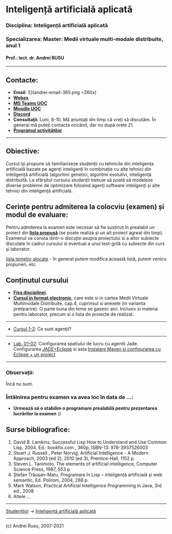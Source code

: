 # Inteligență artificială aplicată

### **Disciplina**: Inteligență artificială aplicată

### **Specializarea**: Master: Medii virtuale multi-modale distribuite, anul 1

#### Prof.: lect. dr. Andrei RUSU

---
## Contacte:

- **Email**: ![](andrei-email-365.png =260x)
- [**Webex**](https://meetingsemea5.webex.com/meet/andrei.rusu)
- [**MS Teams UOC**](https://teams.microsoft.com/)
- [**Moodle UOC**](https://moodle.univ-ovidius.ro/)
- [**Discord**](https://discord.gg/38DE42843T)
- **Consultații**: Luni, 8-10. Mă anunțați din timp că vreți să discutăm. În general mă puteți contacta oricând, dar nu după orele 21. 
- [__Programul activităților__](./A.Rusu-2021-sem-1.png)

---

## Obiective:

Cursul își propune să familiarizeze studenții cu tehnicile din inteligența artificială bazate pe agenți inteligenți în combinație cu alte tehnici din inteligență artificială (algoritmi genetici, algoritmi evolutivi, inteligență distribuită. La sfârșitul cursului studenții trebuie să poată să modeleze diverse probleme de optimizare folosind agenți software inteligenți și alte tehnici din inteligență artificială. 

## Cerințe pentru admiterea la colocviu (examen) și modul de evaluare:

Pentru admiterea la examen este necesar să fie susținut în prealabil un proiect din [**lista propusă**](https://yadi.sk/d/sGli7FdmpBudwA) (se poate realiza și un alt proiect agreat din timp). Examenul va consta dintr-o discuție asupra proiectului si a altor subiecte discutate în cadrul cursului si eventual a unui test-grilă cu subiecte din curs și laborator. 

[lista temelor alocate](https://yadi.sk/d/2eakYdAskYMuVA) - în general putem modifica această listă, putem venicu propuneri, etc.

## Conținutul cursului

- **[Fișa disciplinei](https://yadi.sk/d/vdUJx5q9wrXnL)**.
- **[Cursul in format electronic](https://yadi.sk/d/_FiWgZUgySYZD)**, care este si in cartea Medii Virtuale Multimodale Distribuite, cap.4, cuprinsul si anexele (in varianta pretiparire). O parte buna din teme se gasesc aici. Inclusiv si materia pentru laborator, precum si o lista de proiecte de realizat.

***

- [Cursul 1-2](https://yadi.sk/d/pI1cARjowrY7B): Ce sunt agenții?
<!--
- [Cursul 3-4](https://yadi.sk/d/l1MFjFtmzVXgZ): Ce sunt algoritmii genetici? 
- [Cursul 5-6](https://yadi.sk/d/ce5mhHO8zVY8s): Cum functioneaza algoritmii genetici?
- [Cursul 7-8-9](https://yadi.sk/d/fy2DLu3VzVYNu): Metode euristice pentru rezolvarea problemelor de transport.
- [Cursul 9-10](https://yadi.sk/d/0b1Xq0jkzVYaV): Cum putem aborda problemele de optimizare cu restrictii arbitrare? 
- [Cursul 11-12](https://yadi.sk/d/qgwpj9WPzVeQi): Ce comportamente pot avea agentii?
- [Cursul 13-14](https://yadi.sk/d/iF1uFsvnzVev3): Cum comunica agentii intre ei?

 
* [Cursul 1-2](https://yadi.sk/d/pI1cARjowrY7B): Ce sunt agenții?
* [Cursul 3-4](https://yadi.sk/d/l1MFjFtmzVXgZ): Ce sunt algoritmii genetici? 
* [Cursul 5-6](https://yadi.sk/d/ce5mhHO8zVY8s): Cum functioneaza algoritmii genetici?
* [Cursul 7-8](https://yadi.sk/d/fy2DLu3VzVYNu): Metode euristice pentru rezolvarea problemelor de transport.
* [Cursul 9-10](https://yadi.sk/d/0b1Xq0jkzVYaV): Cum putem aborda problemele de optimizare cu restrictii arbitrare?
* [Cursul 11-12](https://yadi.sk/d/qgwpj9WPzVeQi): Ce comportamente pot avea agentii?
* [Cursul 13-14](https://yadi.sk/d/iF1uFsvnzVev3): Cum comunica agentii intre ei?
-->

***

* [Lab. 01-02](https://yadi.sk/d/1dERVMo1wrZ8q): Configurarea spatiului de lucru cu agentii Jade. Configurarea [JADE+Eclipse](https://yadi.sk/i/AUrB5ZnAZXDxRg) si asta [Instalare Maven si configurarea cu Eclipse + un proiect](https://yadi.sk/i/Phkmo1bVfndK-Q)
<!--
* [Lab. 02-03](https://yadi.sk/d/h0BbH-wJuT6q8A): Exemple simple de agenti
* [Lab. 03-04](https://yadi.sk/d/Pdqvcg-LzVedX): Cum putem automatiza lucrul cu agentii din linia de comanda?
* [Lab. 05-06-07-08](https://yadi.sk/d/WjAQHX-CzVfDm): Comportamentele + comunicarea agentilor.
<!--
* [Lab. 01-02](https://yadi.sk/d/1dERVMo1wrZ8q): Configurarea spatiului de lucru cu agentii Jade. Configurarea [JADE+Eclipse](https://yadi.sk/i/AUrB5ZnAZXDxRg) si asta [Instalare Maven si configurarea cu Eclipse + un proiect](https://yadi.sk/i/Phkmo1bVfndK-Q)
* [Lab. 02-03](https://yadi.sk/d/h0BbH-wJuT6q8A): Exemple simple de agenti
* [Lab. 03-04](https://yadi.sk/d/Pdqvcg-LzVedX): Cum putem automatiza lucrul cu agentii din linia de comanda?
* [Lab. 05-06](): Implementarea unui algoritm euristic / genetic.
* [Lab. 07-08](https://yadi.sk/d/WjAQHX-CzVfDm): Comportamentele + comunicarea agentilor.
* [Lab. 09-10](https://yadi.sk/i/sYvpmZ6IebeOww): Exemplu de un agent ce cauta ceva. Programarea actiunilor sale se bazează pe programarea comportamentelor respective.
-->

***

### Observații: 

Încă nu sunt. 


### Întâlnirea pentru examen va avea loc în data de ...:

* **Urmează să o stabilim o programare prealabilă pentru prezentarea lucrărilor la examen** ()

<!--
Vă rog să încărcați lucrările la adresa: http://s.go.ro/5fkd6wuz | parola: 121473 

Dați nume sugestiv arhivei. 
-->

## Surse bibliografice:

1. David B. Lamkins, Successful Lisp How to Understand and Use Common Lisp, 2004, Ed.: bookfix.com , 360p, ISBN-13: 978-3937526003
2. Stuart J. Russell , Peter Norvig, Artificial Intelligence - A Modern Approach, 2003 (ed
2), 2010 (ed 3), Prentice-Hall, 1152 p.
3. Steven L. Tanimoto, The elements of artificial intelligence, Computer Science Press,
1987, 553 p
4. Ștefan Trăușan-Matu, Programare în Lisp – inteligență artificială și web semantic, Ed.
Polirom, 2004, 288 p.
5. Mark Watson, Practical Artificial Intelligence Programming in Java, 3rd ed., 2008
6. Altele ...

***

[Studenților](./) -> [Inteligență artificială aplicată]() 

---

(c) Andrei Rusu, 2007-2021

